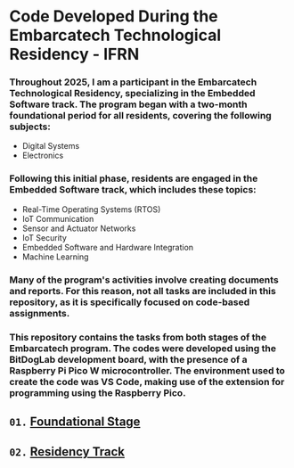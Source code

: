 # Code Developed During the Embarcatech Technological Residency - IFRN

### Throughout 2025, I am a participant in the Embarcatech Technological Residency, specializing in the Embedded Software track. The program began with a two-month foundational period for all residents, covering the following subjects:
- Digital Systems
- Electronics

### Following this initial phase, residents are engaged in the Embedded Software track, which includes these topics:
- Real-Time Operating Systems (RTOS)
- IoT Communication
- Sensor and Actuator Networks
- IoT Security
- Embedded Software and Hardware Integration
- Machine Learning

### Many of the program's activities involve creating documents and reports. For this reason, not all tasks are included in this repository, as it is specifically focused on code-based assignments.

### This repository contains the tasks from both stages of the Embarcatech program. The codes were developed using the BitDogLab development board, with the presence of a Raspberry Pi Pico W microcontroller. The environment used to create the code was VS Code, making use of the extension for programming using the Raspberry Pico.
## `01.` [Foundational Stage](Nivelamento)
## `02.` [Residency Track](Residencia)